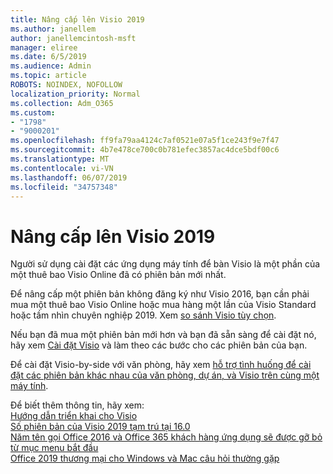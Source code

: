 ```yaml
---
title: Nâng cấp lên Visio 2019
ms.author: janellem
author: janellemcintosh-msft
manager: eliree
ms.date: 6/5/2019
ms.audience: Admin
ms.topic: article
ROBOTS: NOINDEX, NOFOLLOW
localization_priority: Normal
ms.collection: Adm_O365
ms.custom:
- "1798"
- "9000201"
ms.openlocfilehash: ff9fa79aa4124c7af0521e07a5f1ce243f9e7f47
ms.sourcegitcommit: 4b7e478ce700c0b781efec3857ac4dce5bdf00c6
ms.translationtype: MT
ms.contentlocale: vi-VN
ms.lasthandoff: 06/07/2019
ms.locfileid: "34757348"
---
```

# <a name="upgrade-to-visio-2019"></a>Nâng cấp lên Visio 2019

Người sử dụng cài đặt các ứng dụng máy tính để bàn Visio là một phần của một thuê bao Visio Online đã có phiên bản mới nhất. 

Để nâng cấp một phiên bản không đăng ký như Visio 2016, bạn cần phải mua một thuê bao Visio Online hoặc mua hàng một lần của Visio Standard hoặc tầm nhìn chuyên nghiệp 2019. Xem [so sánh Visio tùy chọn](https://products.office.com/visio/microsoft-visio-plans-and-pricing-compare-visio-options).

Nếu bạn đã mua một phiên bản mới hơn và bạn đã sẵn sàng để cài đặt nó, hãy xem [Cài đặt Visio](https://support.office.com/article/f98f21e3-aa02-4827-9167-ddab5b025710?wt.mc_id=OfficeAdm_ClientDIA_Alchemy1798) và làm theo các bước cho các phiên bản của bạn. 

Để cài đặt Visio-by-side với văn phòng, hãy xem [hỗ trợ tình huống để cài đặt các phiên bản khác nhau của văn phòng, dự án, và Visio trên cùng một máy tính](https://docs.microsoft.com/deployoffice/install-different-office-visio-and-project-versions-on-the-same-computer).

Để biết thêm thông tin, hãy xem:<br>
[Hướng dẫn triển khai cho Visio](https://docs.microsoft.com/deployoffice/deployment-guide-for-visio)<br>
[Số phiên bản của Visio 2019 tạm trú tại 16.0](https://docs.microsoft.com/en-gb/deployoffice/office2019/overview#whats-stayed-the-same-in-office-2019)<br>
[Năm tên gọi Office 2016 và Office 365 khách hàng ứng dụng sẽ được gỡ bỏ từ mục menu bắt đầu](https://support.office.com/article/8fe5e052-76d2-49de-af30-2e84ed3da907?wt.mc_id=OfficeAdm_ClientDIA_Alchemy1798)<br>
[Office 2019 thương mại cho Windows và Mac câu hỏi thường gặp](https://support.microsoft.com/help/4133312) 
